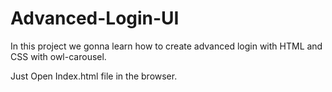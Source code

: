 # Advanced-Login-UI
In this project we gonna learn how to create advanced login with HTML and CSS with owl-carousel.

Just Open Index.html file in the browser.
